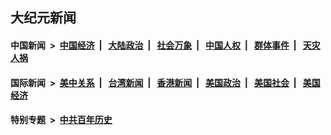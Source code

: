 ## 大纪元新闻

#### 中国新闻 &nbsp;>&nbsp; [中国经济](indexes/ncid283/README.md?08030445) &nbsp;| &nbsp; [大陆政治](indexes/ncid277/README.md?08030445) &nbsp;| &nbsp; [社会万象](indexes/ncid282/README.md?08030445) &nbsp;| &nbsp; [中国人权](indexes/ncid278/README.md?08030445) &nbsp;| &nbsp; [群体事件](indexes/ncid279/README.md?08030445) &nbsp;| &nbsp; [天灾人祸](indexes/ncid280/README.md?08030445)

#### 国际新闻 &nbsp;>&nbsp; [美中关系](indexes/nf1412576/README.md?08030445) &nbsp;| &nbsp; [台湾新闻](indexes/ncid1349361/README.md?08030445) &nbsp;| &nbsp; [香港新闻](indexes/ncid1349362/README.md?08030445) &nbsp;| &nbsp; [美国政治](indexes/ncid1078159/README.md?08030445) &nbsp;| &nbsp; [美国社会](indexes/ncid1078160/README.md?08030445) &nbsp;| &nbsp; [美国经济](indexes/ncid1078158/README.md?08030445)

#### 特别专题 &nbsp;>&nbsp; [中共百年历史](https://github.com/epoch-news/epoch-special/blob/master/README.md?08030445)  

